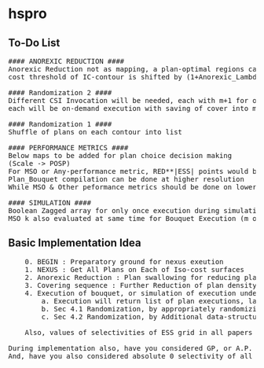 # hspro


## To-Do List
<pre>
#### ANOREXIC REDUCTION ####
Anorexic Reduction not as mapping, a plan-optimal regions can be jointly swallowed by two plans
cost threshold of IC-contour is shifted by (1+Anorexic_Lambda)*cost[IC_id]

#### Randomization 2 ####
Different CSI Invocation will be needed, each with m+1 for others, & m IC-contours for no-left shift placement of contours
each will be on-demand execution with saving of cover into maps of form (Execution -> Execution)

#### Randomization 1 ####
Shuffle of plans on each contour into list

#### PERFORMANCE METRICS ####
Below maps to be added for plan choice decision making
(Scale -> POSP)
For MSO or Any-performance metric, RED**|ESS| points would be needed
Plan_Bouquet compilation can be done at higher resolution
While MSO & Other peformance metrics should be done on lower dimesions, as exponential bombing of number of points to be evaluated

#### SIMULATION ####
Boolean Zagged array for only once execution during simulation
MSO_k also evaluated at same time for Bouquet Execution (m or m+1 contours, depending upon R2 variable)
</pre>


## Basic Implementation Idea
<pre>
	0. BEGIN : Preparatory ground for nexus exeution
	1. NEXUS : Get All Plans on Each of Iso-cost surfaces
	2. Anorexic Reduction : Plan swallowing for reducing plan density on each surface
	3. Covering sequence : Further Reduction of plan density on each surface, (check if impacts ASO)
	4. Execution of bouquet, or simulation of execution under ideal cost model assumption
		a. Execution will return list of plan executions, last of which will discover correct selectivity
		b. Sec 4.1 Randomization, by appropriately randomizing & slicing list of last IC-surface on which selectivity is discovered
		c. Sec 4.2 Randomization, by Additional data-structure in map for randomized contour placement of IC-surfaces is needed

	Also, values of selectivities of ESS grid in all papers are in Geometric progression 

During implementation also, have you considered GP, or A.P. instead, and how should I decide upon minimum selectivity value to consider, as if I have to take selectivity values in G.P., minimum value will have some impact
And, have you also considered absolute 0 selectivity of all EPP in implementation
</pre>

